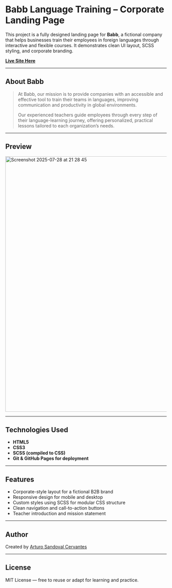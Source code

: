 # Babb Language Training – Corporate Landing Page

This project is a fully designed landing page for **Babb**, a fictional company that helps businesses train their employees in foreign languages through interactive and flexible courses. It demonstrates clean UI layout, SCSS styling, and corporate branding.

**[Live Site Here](https://arts-hcs.github.io/babb-webpage/index.html)**

---

## About Babb

> At Babb, our mission is to provide companies with an accessible and effective tool to train their teams in languages, improving communication and productivity in global environments.  
>
> Our experienced teachers guide employees through every step of their language-learning journey, offering personalized, practical lessons tailored to each organization’s needs.

---

## Preview

<img width="1470" height="798" alt="Screenshot 2025-07-28 at 21 28 45" src="https://github.com/user-attachments/assets/24c92f77-f751-478a-b5b9-c5cd3a2730c8" />


---

## Technologies Used

- **HTML5**
- **CSS3**
- **SCSS (compiled to CSS)**
- **Git & GitHub Pages for deployment**

---

## Features

- Corporate-style layout for a fictional B2B brand
- Responsive design for mobile and desktop
- Custom styles using SCSS for modular CSS structure
- Clean navigation and call-to-action buttons
- Teacher introduction and mission statement

---

## Author

Created by [Arturo Sandoval Cervantes](https://github.com/arts-hcs)

---

## License

MIT License — free to reuse or adapt for learning and practice.
